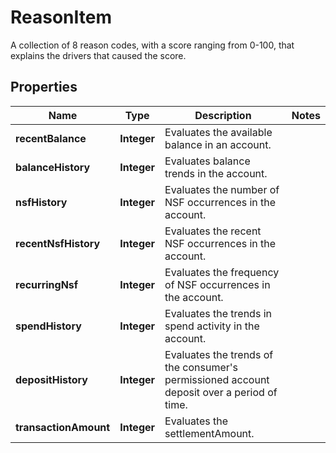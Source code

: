 

# ReasonItem

A collection of 8 reason codes, with a score ranging from 0-100, that explains the drivers that caused the score.

## Properties

| Name | Type | Description | Notes |
|------------ | ------------- | ------------- | -------------|
|**recentBalance** | **Integer** | Evaluates the available balance in an account. |  |
|**balanceHistory** | **Integer** | Evaluates balance trends in the account. |  |
|**nsfHistory** | **Integer** | Evaluates the number of NSF occurrences in the account. |  |
|**recentNsfHistory** | **Integer** | Evaluates the recent NSF occurrences in the account. |  |
|**recurringNsf** | **Integer** | Evaluates the frequency of NSF occurrences in the account. |  |
|**spendHistory** | **Integer** | Evaluates the trends in spend activity in the account. |  |
|**depositHistory** | **Integer** | Evaluates the trends of the consumer&#39;s permissioned account deposit over a period of time. |  |
|**transactionAmount** | **Integer** | Evaluates the settlementAmount. |  |



